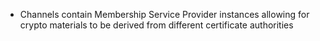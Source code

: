<!-- - All data, including transaction, member and channel information, on a channel are invisible and inaccessible to any network members not explicitly granted access to that channel -->
<!-- - Only those nodes that participate in a channel have access to the smart contract (**chaincode**) and data transacted -->
- Channels contain Membership Service Provider instances allowing for crypto materials to be derived from different certificate authorities